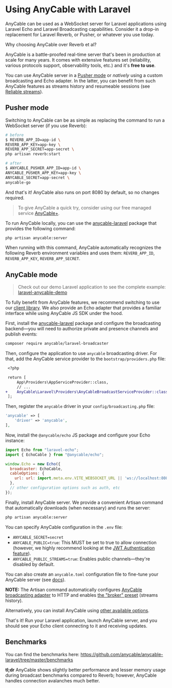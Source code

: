 # Using AnyCable with Laravel

AnyCable can be used as a WebSocket server for Laravel applications using Laravel Echo and Laravel Broadcasting capabilities. Consider it a drop-in replacement for Laravel Reverb, or Pusher, or whatever you use today.

Why choosing AnyCable over Reverb et al?

AnyCable is a battle-proofed real-time server that's been in production at scale for many years. It comes with extensive features set (reliability, various protocols support, observability tools, etc.) and it's **free to use**.

You can use AnyCable server in a [Pusher mode](/anycable-go/pusher.md) or _natively_ using a custom broadcasting and Echo adapter. In the latter, you can benefit from such AnyCable features as streams history and resumeable sessions (see [Reliable streams](/anycable-go/reliable_streams.md)).

## Pusher mode

Switching to AnyCable can be as simple as replacing the command to run a WebSocket server (if you use Reverb):

```sh
# before
$ REVERB_APP_ID=app-id \
REVERB_APP_KEY=app-key \
REVERB_APP_SECRET=app-secret \
php artisan reverb:start

# after
$ ANYCABLE_PUSHER_APP_ID=app-id \
ANYCABLE_PUSHER_APP_KEY=app-key \
ANYCABLE_SECRET=app-secret \
anycable-go
```

And that's it! AnyCable also runs on port 8080 by default, so no changes required.

> To give AnyCable a quick try, consider using our free managed service [AnyCable+](https://plus.anycable.io/cables).

To run AnyCable locally, you can use the [anycable-laravel][] package that provides the following command:

```sh
php artisan anycable:server
```

When running with this command, AnyCable automatically recognizes the following Reverb environment variables and uses them: `REVERB_APP_ID`, `REVERB_APP_KEY`, `REVERB_APP_SECRET`.

## AnyCable mode

> Check out our demo Laravel application to see the complete example: [laravel-anycable-demo][]

To fully benefit from AnyCable features, we recommend switching to use our [client library][anycable-client]. We also provide an Echo adapter that provides a familiar interface while using AnyCable JS SDK under the hood.

First, install the [anycable-laravel][] package and configure the broadcasting backend—you will need to authorize private and presence channels and publish events:

```sh
composer require anycable/laravel-broadcaster
```

Then, configure the application to use `anycable` broadcasting driver. For that, add the AnyCable service provider to the `bootstrap/providers.php` file:

```diff
 <?php

 return [
     App\Providers\AppServiceProvider::class,
     // ...
+    AnyCable\Laravel\Providers\AnyCableBroadcastServiceProvider::class,
 ];
```

Then, register the `anycable` driver in your `config/broadcasting.php` file:

```php
'anycable' => [
    'driver' => 'anycable',
],
```

Now, install the `@anycable/echo` JS package and configure your Echo instance:

```js
import Echo from "laravel-echo";
import { EchoCable } from "@anycable/echo";

window.Echo = new Echo({
  broadcaster: EchoCable,
  cableOptions: {
    url: url: import.meta.env.VITE_WEBSOCKET_URL || 'ws://localhost:8080/cable',
  },
  // other configuration options such as auth, etc
});
```

Finally, install AnyCable server. We provide a convenient Artisan command that automatically downloads (when necessary) and runs the server:

```sh
php artisan anycable:server
```

You can specify AnyCable configuration in the `.env` file:

- `ANYCABLE_SECRET=secret`
- `ANYCABLE_PUBLIC=true`: This MUST be set to true to allow connection (however, we highly recommend looking at the [JWT Authentication feature](/anycable-go/jwt_identification.md)).
- `ANYCABLE_PUBLIC_STREAMS=true`: Enables public channels—they're disabled by default.

You can also create an `anycable.toml` configuration file to fine-tune your AnyCable server (see [docs](/anycable-go/configuration?id=configuration-files)).

**NOTE:** The Artisan command automatically configures [AnyCable broadcasting adapter](/anycable-go/broadcasting.md) to HTTP and enables [the "broker" preset](/anycable-go/reliable_streams.md) (streams history).

Alternatively, you can install AnyCable using [other available options](/anycable-go/getting_started?id=installation).

That's it! Run your Laravel application, launch AnyCable server, and you should see your Echo client connecting to it and receiving updates.

## Benchmarks

You can find the benchmarks here: https://github.com/anycable/anycable-laravel/tree/master/benchmarks

**tl;dr** AnyCable shows slightly better performance and lesser memory usage during broadcast benchmarks compared to Reverb; however, AnyCable handles connection avalanches much better.

[anycable-laravel]: https://github.com/anycable/anycable-laravel
[laravel-anycable-demo]: https://github.com/anycable/larachat
[anycable-client]: https://github.com/anycable/anycable-client/tree/master/packages/echo
